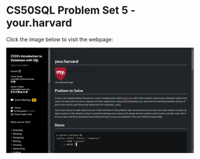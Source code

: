 # CS50SQL Problem Set 5 - your.harvard

Click the image below to visit the webpage:

[![CS50QL Project](image.png)](https://cs50.harvard.edu/sql/2024/psets/5/your.harvard/)